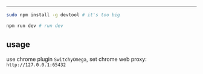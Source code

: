 ---
```sh
sudo npm install -g devtool # it's too big

npm run dev # run dev

```

## usage

use chrome plugin `SwitchyOmega`, set chrome web proxy: `http://127.0.0.1:65432`


